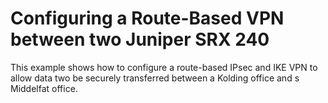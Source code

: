 Configuring a Route-Based VPN between two Juniper SRX 240
================

This example shows how to configure a route-based IPsec and IKE VPN to allow data two be securely
transferred between a Kolding office and s Middelfat office.
